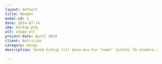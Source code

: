 ```yaml
---
layout: default
title: Reagen
modal-id: 1
date: 2014-07-14
img: backup.png
alt: image-alt
project-date: April 2019
client: Nutrition
category: Kongo
description: Genom bidrag till dona-ana har "namn" lyckats få studera och på så sätt gynna samhället på lång sikt. Vi behöver mer av detta för att bidra till en stabilera region.

---
```

